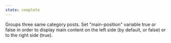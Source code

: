 ```yaml
---
state: complete
---
```

Groups three same category posts. Set "main-position" variable true or false in order to display main content on the left side (by default, or false) or to the right side (true).
